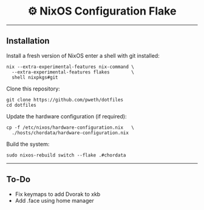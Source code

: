 <div align="center">
	<h1>⚙️ NixOS Configuration Flake</h1>
</div>

---

## Installation

Install a fresh version of NixOS enter a shell with git installed:

```
nix --extra-experimental-features nix-command \
  --extra-experimental-features flakes        \
  shell nixpkgs#git
```

Clone this repository:

```
git clone https://github.com/pweth/dotfiles
cd dotfiles
```

Update the hardware configuration (if required):

```
cp -f /etc/nixos/hardware-configuration.nix   \
  ./hosts/chordata/hardware-configuration.nix
```

Build the system:

```
sudo nixos-rebuild switch --flake .#chordata
```

---

## To-Do

- Fix keymaps to add Dvorak to xkb
- Add .face using home manager
